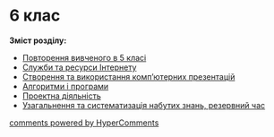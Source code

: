 <div id="hypercomments_widget" class="js-hypercomments-widget invisible"></div>

# 6 клас

<b>Зміст розділу:</b><br>

<ul class="articles" type="disc">
    <li><a href="2/povtorennya.md">Повторення вивченого в 5 класі</a></li>
    <li><a href="2/sluzhby_ta_resursy_internetu.md">Служби та ресурси Інтернету</a></li>
    <li><a href="2/presentaciyi.md">Створення та використання комп’ютерних презентацій</a></li>
    <li><a href="2/algorytmy_ta_programy.md">Алгоритми і програми</a></li>
    <li><a href="2/proektna_diyalnyst.md">Проектна діяльність</a></li>
    <li><a href="2/rezerv.md">Узагальнення та систематизація набутих знань, резервний час</a></li>
</ul>

<div class="js-hypercomments-container">
<a href="http://hypercomments.com" class="hc-link" title="comments widget">comments powered by HyperComments</a>
</div>